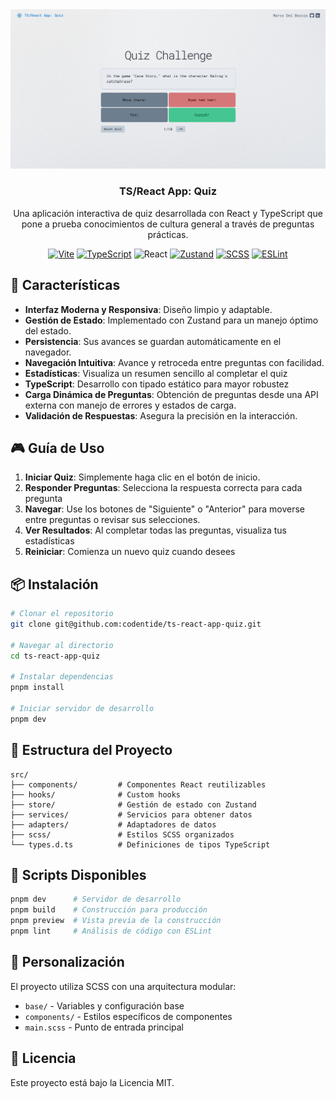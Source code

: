 <div align="center">
  <a href="https://ts-react-app-quiz.netlify.app">
    <img src="./public/img/og-image.png" /> 
  </a>
  <h3>
    <strong>TS/React App: Quiz</strong>
  </h3>
  <p>Una aplicación interactiva de quiz desarrollada con React y TypeScript que pone a prueba conocimientos de cultura general a través de preguntas prácticas.</p>

  <div align="center">

  [![Vite](https://img.shields.io/badge/Vite-646CFF?style=flat&logo=vite&logoColor=white)](https://vitejs.dev/) 
  [![TypeScript](https://img.shields.io/badge/TypeScript-007ACC?style=flat&logo=typescript&logoColor=white)](https://www.typescriptlang.org/)
  ![React](https://img.shields.io/badge/React-323232.svg?style=flat&logo=react&logoColor=%2361DAFB) 
  [![Zustand](https://img.shields.io/badge/Zustand-433e38?style=flat&logo=react&logoColor=f8ad00)](https://zustand-demo.pmnd.rs/)
  [![SCSS](https://img.shields.io/badge/SCSS-CC6699?style=flat&logo=sass&logoColor=white)](https://sass-lang.com/) 
  [![ESLint](https://img.shields.io/badge/ESLint-4B32C3?style=flat&logo=eslint&logoColor=white)](https://eslint.org/) 

  </div>

</div>

## 🚀 Características

- **Interfaz Moderna y Responsiva**: Diseño limpio y adaptable.
- **Gestión de Estado**: Implementado con Zustand para un manejo óptimo del estado.
- **Persistencia**: Sus avances se guardan automáticamente en el navegador.
- **Navegación Intuitiva**: Avance y retroceda entre preguntas con facilidad.
- **Estadísticas**: Visualiza un resumen sencillo al completar el quiz
- **TypeScript**: Desarrollo con tipado estático para mayor robustez
- **Carga Dinámica de Preguntas**: Obtención de preguntas desde una API externa con manejo de errores y estados de carga.
- **Validación de Respuestas**: Asegura la precisión en la interacción.

## 🎮 Guía de Uso

1. **Iniciar Quiz**: Simplemente haga clic en el botón de inicio.
2. **Responder Preguntas**: Selecciona la respuesta correcta para cada pregunta
3. **Navegar**:  Use los botones de "Siguiente" o "Anterior" para moverse entre preguntas o revisar sus selecciones.
4. **Ver Resultados**: Al completar todas las preguntas, visualiza tus estadísticas
5. **Reiniciar**: Comienza un nuevo quiz cuando desees


## 📦 Instalación

```bash
# Clonar el repositorio
git clone git@github.com:codentide/ts-react-app-quiz.git

# Navegar al directorio
cd ts-react-app-quiz

# Instalar dependencias
pnpm install

# Iniciar servidor de desarrollo
pnpm dev
```

## 📁 Estructura del Proyecto

```
src/
├── components/         # Componentes React reutilizables
├── hooks/              # Custom hooks
├── store/              # Gestión de estado con Zustand
├── services/           # Servicios para obtener datos
├── adapters/           # Adaptadores de datos
├── scss/               # Estilos SCSS organizados
└── types.d.ts          # Definiciones de tipos TypeScript
```
## 🔧 Scripts Disponibles

```bash
pnpm dev      # Servidor de desarrollo
pnpm build    # Construcción para producción
pnpm preview  # Vista previa de la construcción
pnpm lint     # Análisis de código con ESLint
```

## 🎨 Personalización

El proyecto utiliza SCSS con una arquitectura modular:

- `base/` - Variables y configuración base
- `components/` - Estilos específicos de componentes
- `main.scss` - Punto de entrada principal

## 📄 Licencia

Este proyecto está bajo la Licencia MIT.

